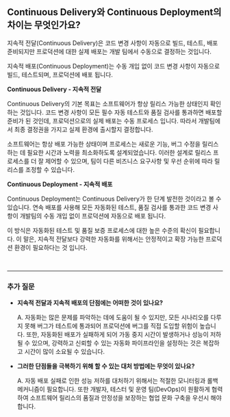 ## **Continuous Delivery와 Continuous Deployment의 차이는 무엇인가요?**

지속적 전달(Continuous Delivery)은 코드 변경 사항이 자동으로 빌드, 테스트, 배포 준비되지만 프로덕션에 대한 실제 배포는 개발 팀에서 수동으로 결정하는 것입니다. 

지속적 배포(Continuous Deployment)는 수동 개입 없이 코드 변경 사항이 자동으로 빌드, 테스트되며, 프로덕션에 배포 됩니다.

**Continuous Delivery - 지속적 전달**  

Continuous Delivery의 기본 목표는 소프트웨어가 항상 릴리스 가능한 상태인지 확인하는 것입니다. 코드 변경 사항이 모든 필수 자동 테스트와 품질 검사를 통과하면 배포할 준비가 된 것인데, 프로덕션으로의 실제 배포는 수동 프로세스 입니다. 따라서 개발팀에서 최종 결정권을 가지고 실제 환경에 출시할지 결정합니다. 

소프트웨어는 항상 배포 가능한 상태이며 프로세스는 새로운 기능, 버그 수정을 릴리스하는 데 필요한 시간과 노력을 최소화하도록 설계되었습니다. 이러한 설계로 릴리스 프로세스를 더 잘 제어할 수 있으며, 팀이 다른 비즈니스 요구사항 및 우선 순위에 따라 릴리스를 조정할 수 있습니다.

**Continuous Deployment - 지속적 배포**  

Continuous Deployment는 Continuous Delivery가 한 단계 발전한 것이라고 볼 수 있습니다. 연속 배포를 사용해 모든 자동화된 테스트, 품질 검사를 통과한 코드 변경 사항이 개발팀의 수동 개입 없이 프로덕션에 자동으로 배포 됩니다. 

이 방식은 자동화된 테스트 및 품질 보증 프로세스에 대한 높은 수준의 확신이 필요합니다. 이 말은, 지속적 전달보다 강력한 자동화를 위해서는 안정적이고 확장 가능한 프로덕션 환경이 필요하다는 것 입니다.

<br>

---
### **추가 질문**

- **지속적 전달과 지속적 배포의 단점에는 어떠한 것이 있나요?**

    A. 자동화는 많은 문제를 파악하는 데에 도움이 될 수 있지만, 모든 시나리오를 다루지 못해 버그가 테스트에 통과되어 프로덕션에 버그를 직접 도입할 위험이 높습니다. 또한, 자동화된 배포가 실패하게 되어 가동 중지 시간이 발생하거나 성능이 저하될 수 있으며, 강력하고 신뢰할 수 있는 자동화 파이프라인을 설정하는 것은 복잡하고 시간이 많이 소요될 수 있습니다. 

- **그러한 단점들을 극복하기 위해 할 수 있는 대처 방법에는 무엇이 있나요?**

    A. 자동 배포 실패로 인한 성능 저하를 대처하기 위해서는 적절한 모니터링과 롤백 메커니즘이 필요합니다. 또한 개발자, 테스터 및 운영 팀(DevOps)이 원활하게 협력하여 소프트웨어 릴리스의 품질과 안정성을 보장하는 협업 문화 구축을 우선시 해야 합니다.
